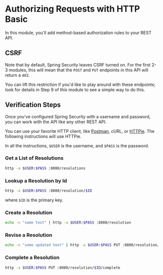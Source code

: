 # Authorizing Requests with HTTP Basic

In this module, you'll add method-based authorization rules to your REST API.

## CSRF

Note that by default, Spring Security leaves CSRF turned on. 
For the first 2-3 modules, this will mean that the `POST` and `PUT` endpoints in this API will return a `403`.

You can lift this restriction if you'd like to play around with these endpoints; look for details in Step 9 of this module to see a simple way to do this. 

## Verification Steps

Once you've configured Spring Security with a username and password, you can work with the API like any other REST API.

You can use your favorite HTTP client, like [Postman](https://getpostman.com), cURL, or [HTTPie](https://httpie.org). The following instructions will use HTTPie.

In all the instructions, `$USER` is the username, and `$PASS` is the password.

### Get a List of Resolutions
```bash
http -a $USER:$PASS :8080/resolutions
```
### Lookup a Resolution by Id
```bash
http -a $USER:$PASS :8080/resolution/$ID
```
where `$ID` is the primary key.
### Create a Resolution
```bash
echo -n "some text" | http -a $USER:$PASS :8080/resolution
```
### Revise a Resolution
```bash
echo -n "some updated text" | http -a $USER:$PASS PUT :8080/resolution/$ID/revise
```
### Complete a Resolution
```bash
http -a $USER:$PASS PUT :8080/resolution/$ID/complete
```